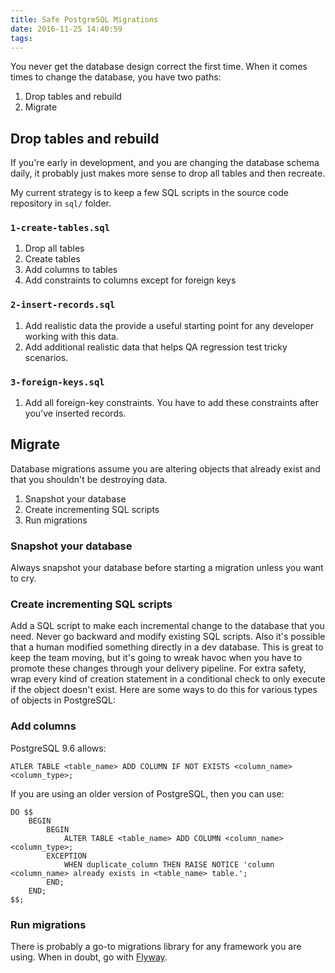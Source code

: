 ```yaml
---
title: Safe PostgreSQL Migrations
date: 2016-11-25 14:40:59
tags:
---
```



You never get the database design correct the first time. When it comes times to change the database, you have two paths:

1. Drop tables and rebuild
2. Migrate

## Drop tables and rebuild

If you're early in development, and you are changing the database schema daily, it probably just makes more sense to drop all tables and then recreate.

My current strategy is to keep a few SQL scripts in the source code repository in `sql/` folder.

### `1-create-tables.sql`

1. Drop all tables
2. Create tables
3. Add columns to tables
4. Add constraints to columns except for foreign keys

### `2-insert-records.sql`

1. Add realistic data the provide a useful starting point for any developer working with this data.
2. Add additional realistic data that helps QA regression test tricky scenarios.

### `3-foreign-keys.sql`

1. Add all foreign-key constraints. You have to add these constraints after you've inserted records.

## Migrate

Database migrations assume you are altering objects that already exist and that you shouldn't be destroying data.

1. Snapshot your database
2. Create incrementing SQL scripts
3. Run migrations

### Snapshot your database

Always snapshot your database before starting a migration unless you want to cry.

### Create incrementing SQL scripts

Add a SQL script to make each incremental change to the database that you need. Never go backward and modify existing SQL scripts. Also it's possible that a human modified something directly in a dev database. This is great to keep the team moving, but it's going to wreak havoc when you have to promote these changes through your delivery pipeline. For extra safety, wrap every kind of creation statement in a conditional check to only execute if the object doesn't exist. Here are some ways to do this for various types of objects in PostgreSQL:

### Add columns

PostgreSQL 9.6 allows:

```
ATLER TABLE <table_name> ADD COLUMN IF NOT EXISTS <column_name> <column_type>;
```

If you are using an older version of PostgreSQL, then you can use:

```
DO $$
    BEGIN
        BEGIN
            ALTER TABLE <table_name> ADD COLUMN <column_name> <column_type>;
        EXCEPTION
            WHEN duplicate_column THEN RAISE NOTICE 'column <column_name> already exists in <table_name> table.';
        END;
    END;
$$;
```

### Run migrations

There is probably a go-to migrations library for any framework you are using. When in doubt, go with [Flyway](https://flywaydb.org/).
